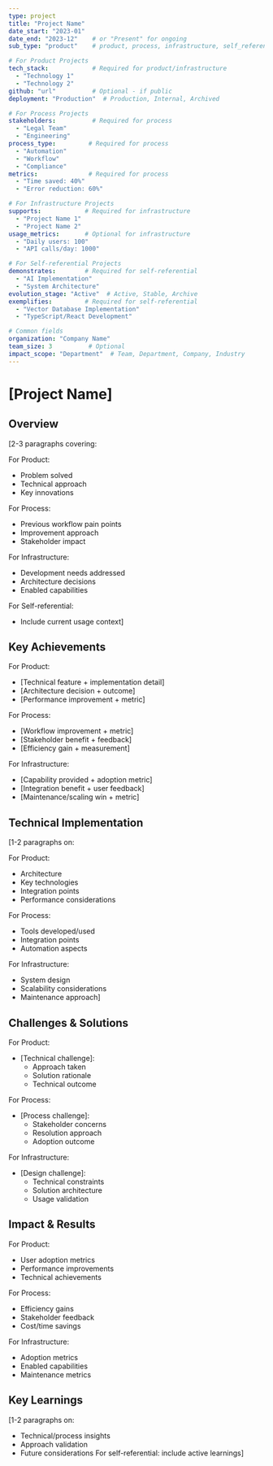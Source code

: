 ```yaml
---
type: project
title: "Project Name"
date_start: "2023-01"
date_end: "2023-12"    # or "Present" for ongoing
sub_type: "product"    # product, process, infrastructure, self_referential

# For Product Projects
tech_stack:            # Required for product/infrastructure
  - "Technology 1"
  - "Technology 2"
github: "url"          # Optional - if public
deployment: "Production"  # Production, Internal, Archived

# For Process Projects
stakeholders:          # Required for process
  - "Legal Team"
  - "Engineering"
process_type:         # Required for process
  - "Automation"
  - "Workflow"
  - "Compliance"
metrics:              # Required for process
  - "Time saved: 40%"
  - "Error reduction: 60%"

# For Infrastructure Projects
supports:            # Required for infrastructure
  - "Project Name 1"
  - "Project Name 2"
usage_metrics:       # Optional for infrastructure
  - "Daily users: 100"
  - "API calls/day: 1000"

# For Self-referential Projects
demonstrates:        # Required for self-referential
  - "AI Implementation"
  - "System Architecture"
evolution_stage: "Active"  # Active, Stable, Archive
exemplifies:         # Required for self-referential
  - "Vector Database Implementation"
  - "TypeScript/React Development"

# Common fields
organization: "Company Name"
team_size: 3          # Optional
impact_scope: "Department"  # Team, Department, Company, Industry
---
```


# [Project Name]

## Overview
[2-3 paragraphs covering:

For Product:
- Problem solved
- Technical approach
- Key innovations

For Process:
- Previous workflow pain points
- Improvement approach
- Stakeholder impact

For Infrastructure:
- Development needs addressed
- Architecture decisions
- Enabled capabilities

For Self-referential:
- Include current usage context]

## Key Achievements

For Product:
- [Technical feature + implementation detail]
- [Architecture decision + outcome]
- [Performance improvement + metric]

For Process:
- [Workflow improvement + metric]
- [Stakeholder benefit + feedback]
- [Efficiency gain + measurement]

For Infrastructure:
- [Capability provided + adoption metric]
- [Integration benefit + user feedback]
- [Maintenance/scaling win + metric]

## Technical Implementation
[1-2 paragraphs on:

For Product:
- Architecture
- Key technologies
- Integration points
- Performance considerations

For Process:
- Tools developed/used
- Integration points
- Automation aspects

For Infrastructure:
- System design
- Scalability considerations
- Maintenance approach]

## Challenges & Solutions

For Product:
- [Technical challenge]: 
  - Approach taken
  - Solution rationale
  - Technical outcome

For Process:
- [Process challenge]:
  - Stakeholder concerns
  - Resolution approach
  - Adoption outcome

For Infrastructure:
- [Design challenge]:
  - Technical constraints
  - Solution architecture
  - Usage validation

## Impact & Results

For Product:
- User adoption metrics
- Performance improvements
- Technical achievements

For Process:
- Efficiency gains
- Stakeholder feedback
- Cost/time savings

For Infrastructure:
- Adoption metrics
- Enabled capabilities
- Maintenance metrics

## Key Learnings
[1-2 paragraphs on:
- Technical/process insights
- Approach validation
- Future considerations
For self-referential: include active learnings]